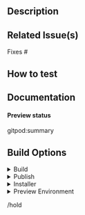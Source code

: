 ## Description
<!-- Describe your changes in detail -->

## Related Issue(s)
<!-- List the issue(s) this PR solves -->
Fixes #

## How to test
<!-- Provide steps to test this PR -->

## Documentation
<!--
Does this PR require updates to the documentation at www.gitpod.io/docs?
* Yes
  * 1. Please create a docs issue: https://github.com/gitpod-io/website/issues/new?labels=documentation&template=DOCS-NEW-FEATURE.yml&title=%5BDocs+-+New+Feature%5D%3A+%3Cyour+feature+name+here%3E
  * 2. Paste the link to the docs issue below this comment
* No
  * Are you sure? If so, nothing to do here.
-->

#### Preview status

gitpod:summary

## Build Options

<details>
<summary>Build</summary>

- [ ] /werft with-werft
      Run the build with werft instead of GHA
- [ ] leeway-no-cache
- [ ] /werft no-test
      Run Leeway with `--dont-test`
</details>

<details>
<summary>Publish</summary>

- [ ] /werft publish-to-npm
- [ ] /werft publish-to-jb-marketplace
</details>

<details>
<summary>Installer</summary>

- [ ] analytics=segment
- [ ] with-dedicated-emulation
- [ ] workspace-feature-flags
  Add desired feature flags to the end of the line above, space separated
</details>

<details>
<summary>Preview Environment</summary>

- [ ] /werft with-local-preview
      If enabled this will build `install/preview`
- [ ] /werft with-preview
- [ ] /werft with-large-vm
- [ ] /werft with-gce-vm
      If enabled this will create the environment on GCE infra
- [ ] with-integration-tests=all
      Valid options are `all`, `workspace`, `webapp`, `ide`, `jetbrains`, `vscode`, `ssh`
- [ ] with-monitoring
</details>

/hold
